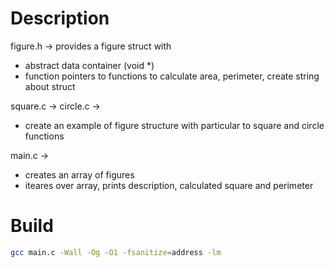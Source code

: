 # Description

figure.h -> provides a figure struct with 
- abstract data container (void *)
- function pointers to functions to calculate area, perimeter, create string about struct

square.c ->
circle.c ->
 - create an example of figure structure with particular to square and circle functions

 main.c ->
 - creates an array of figures
 - iteares over array, prints description, calculated square and perimeter

 # Build


```sh
gcc main.c -Wall -Og -O1 -fsanitize=address -lm
```